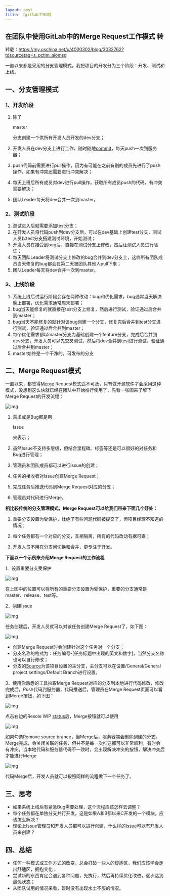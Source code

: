 ```yaml
---
layout: post
title: 【gitlab工作流】
---
```


## 在团队中使用GitLab中的Merge Request工作模式 转

转载：https://my.oschina.net/u/4000302/blog/3032762?tdsourcetag=s_pctim_aiomsg

一直以来都是采用的分支管理模式，我把项目的开发分为三个阶段：开发、测试和上线。



## 一、分支管理模式



### 1、开发阶段

1. 除了

   master

   分支创建一个供所有开发人员开发的dev分支；

    

2. 开发人员在dev分支上进行工作，随时随地[commit](https://www.centos.bz/tag/commit/)，每天push一次到服务器；

3. push代码前需要进行pull操作，因为有可能在之前有别的成员先进行了push操作，如果有冲突还需要进行冲突解决；

4. 每天上班后所有成员对dev进行pull操作，获取所有成员push的代码，有冲突需要解决；

5. 团队Leader每天将dev合并一次到master。



### 2、测试阶段

1. 测试进入后就需要添加test分支；
2. 在开发人员将代码push到dev分支后，可以在dev基础上创建test分支，测试人员以test分支搭建测试环境，开始测试；
3. 开发人员在接受到bug后，直接在测试分支上修改，然后让测试人员进行验证；
4. 每天团队Leader将测试分支上修改的bug合并到dev分支上，这样所有团队成员当天修复的bug都会在第二天被团队其他人pull下来；
5. 团队Leader每天将dev合并一次到master。



### 3、上线阶段

1. 系统上线后试运行阶段会存在两种改动：bug和优化需求，bug通常当天解决晚上部署，优化需求通常周末部署；
2. bug当天能修复的就直接在test分支上修复，然后进行测试，验证通过后合并到master；
3. bug当天不能修复的就针对该bug创建一个分支，修复完后合并到test分支进行测试，验证通过后合并到master；
4. 每个优化需求都以master分支为基础创建一个feature分支，完成后合并到dev分支，开发人员可以先交叉测试，然后将dev合并到test进行测试，验证通过后合并到master；
5. master始终是一个干净的，可发布的分支

## 二、Merge Request模式

一直以来，都觉得[Merge](https://www.centos.bz/tag/merge/) Request模式遥不可及，只有做开源软件才会采用这种模式，没想到这么快就已经在团队中开始推行使用了，先看一张图来了解下Merge Request的开发流程：

![img](https://www.centos.bz/wp-content/uploads/2018/08/1-1-3.jpg)

1. 需求或是Bug都是用

   Issue

   来表示；

    

2. 虽然Issue不支持多层级，但结合里程碑、标签等还是可以很好的对任务和Bug进行管理；

3. 管理员和团队成员都可以进行Issue的创建；

4. 任务的接收者对Issue创建Merge Request；

5. 完成任务后推送代码到Merge Request对应的分支；

6. 管理员对代码进行Merge。



**相比较传统的分支管理模式，Merge Request可以给我们带来下面几个好处：**

1. 重要分支设置为受保护，杜绝了有些问题代码被提交了，但项目经理不知道的情况；

    

2. 每个任务都有一个对应的分支，互相隔离，所有的代码改动有据可查；

3. 开发人员不用在分支间切换和合并，更专注于开发。

**下面以一个示例来介绍Merge Request的工作流程**

1、设置重要分支受保护

![img](https://www.centos.bz/wp-content/uploads/2018/08/1-2-2.jpg)

在上图中的位置可以将所有的重要分支设置为受保护，重要的分支通常是master、release、test等。

2、创建Issue

![img](https://www.centos.bz/wp-content/uploads/2018/08/1-3-2.jpg)

任务创建后，开发人员就可以对该任务创建Merge Request了，如下图：

![img](https://www.centos.bz/wp-content/uploads/2018/08/1-4-2.jpg)

- 创建Merge Request时会创建针对这个任务对一个分支；
- 分支名称的格式为：任务编号-[任务标题中出现的英文和数字]，当然分支名称也可以自行修改；
- 分支的[Source](https://www.centos.bz/tag/source/)为该项目设置的主分支，主分支可以在设置/General/General project settings/Default Branch进行设置。

3、使用你熟悉的工具拉取Merge Request对应的分支到本地进行代码修改，修改完成后，Push代码到服务器，代码推送后，管理员在Merge Request页面可以看到Merge按钮，如下图：

![img](https://www.centos.bz/wp-content/uploads/2018/08/1-5-2.jpg)

点击右边的Resole WIP [status](https://www.centos.bz/tag/status/)后，Merge按钮就可以使用

![img](https://www.centos.bz/wp-content/uploads/2018/08/1-6-2.jpg)

如果勾选Remove source brance，当Merge后，服务器端会删除创建的分支。Merge完成，会关闭关联的任务，但并不是每一次推送都可以非常顺利，有时会有冲突，当本地代码和服务器代码不一致时，会出现解决冲突的按钮，解决冲突后才能进行Merge

![img](https://www.centos.bz/wp-content/uploads/2018/08/1-7-1.jpg)

代码Merge后，开发人员就可以按照同样的流程做下一个任务了。



## 三、思考

- 如果系统上线后有紧急Bug需要处理，这个流程应该怎样去调整？
- 每个任务都在单独分支并行开发，这是如果A和B都以来C开发的一个模块，应该怎么解决？
- 理论上Issue管理员和开发人员都可以进行创建，什么样的Issue可以有开发人员来创建？



## 四、总结

- 任何一种模式或工作方式的改变，总会打破一些人的舒适区，我们应该学会走出舒适区，拥抱变化；
- 尝试新的东西肯定会遇到各种问题，先执行，然后再持续优化改进，逐步达到最优状态；
- 从团队试用的情况来看，暂时没有出现水土不服的情况。